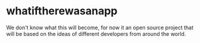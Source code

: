 # whatiftherewasanapp
We don't know what this will become, for now it an open source project that will be based on the ideas of different developers from around the world.
